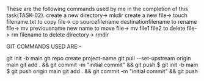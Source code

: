 These are the following commands used by me in the completion of this task(TASK-02).
create a new directory->    mkdir <directoryname>
create a new file->         touch filename.txt
to copy file->              cp sourcefilename destinationfilename
to rename file->            mv previousname new name
to move file->              mv file1 file2
to delete file->            rm filename
to delete directory->       rmdir <directoryname>
  
  GIT COMMANDS USED ARE:-
  
git init -b main
gh repo create project-name
git pull --set-upstream origin main
git add . && git commit -m "initial commit" && git push
$ git init -b main
$ git push origin main
git add . && git commit -m "initial commit" && git push
